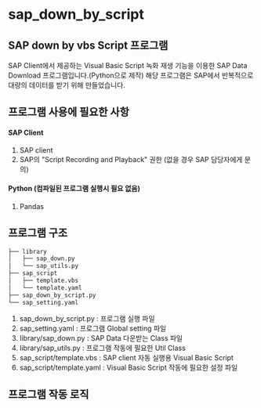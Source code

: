 # sap_down_by_script

## SAP down by vbs Script 프로그램
SAP Client에서 제공하는 Visual Basic Script 녹화 재생 기능을 이용한 SAP Data Download 프로그램입니다.(Python으로 제작)
해당 프로그램은 SAP에서 반복적으로 대량의 데이터를 받기 위해 만들었습니다.

## 프로그램 사용에 필요한 사항
#### SAP Client
1. SAP client
1. SAP의 "Script Recording and Playback" 권한 (없을 경우 SAP 담당자에게 문의)
#### Python (컴파일된 프로그램 실행시 필요 없음)
1. Pandas

## 프로그램 구조
```bash
├── library
│   ├── sap_down.py
│   └── sap_utils.py
├── sap_script
│   ├── template.vbs
│   └── template.yaml
├── sap_down_by_script.py
└── sap_setting.yaml
``` 
1. sap_down_by_script.py : 프로그램 실행 파일
1. sap_setting.yaml : 프로그램 Global setting 파일
1. library/sap_down.py : SAP Data 다운받는 Class 파일
1. library/sap_utils.py : 프로그램 작동에 필요한 Util Class
1. sap_script/template.vbs : SAP client 자동 실행용 Visual Basic Script
1. sap_script/template.yaml : Visual Basic Script 작동에 필요한 설정 파일

## 프로그램 작동 로직
